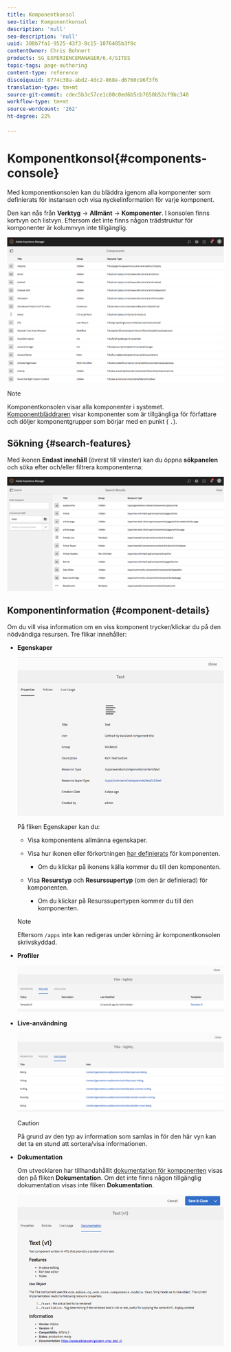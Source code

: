 ```yaml
---
title: Komponentkonsol
seo-title: Komponentkonsol
description: 'null'
seo-description: 'null'
uuid: 308b7fa1-9525-43f3-8c15-1076485b3f8c
contentOwner: Chris Bohnert
products: SG_EXPERIENCEMANAGER/6.4/SITES
topic-tags: page-authoring
content-type: reference
discoiquuid: 8774c38a-abd2-4dc2-868e-d6760c96f3f6
translation-type: tm+mt
source-git-commit: cdec5b3c57ce1c80c0ed6b5cb7650b52cf9bc340
workflow-type: tm+mt
source-wordcount: '262'
ht-degree: 22%

---
```



# Komponentkonsol{#components-console}

Med komponentkonsolen kan du bläddra igenom alla komponenter som definierats för instansen och visa nyckelinformation för varje komponent.

Den kan nås från **Verktyg** -> **Allmänt** -> **Komponenter**. I konsolen finns kortvyn och listvyn. Eftersom det inte finns någon trädstruktur för komponenter är kolumnvyn inte tillgänglig.

![chlimage_1-301](assets/chlimage_1-301.png)

>[!NOTE]
>
>Komponentkonsolen visar alla komponenter i systemet. [Komponentbläddraren](/help/sites-authoring/author-environment-tools.md#components-browser) visar komponenter som är tillgängliga för författare och döljer komponentgrupper som börjar med en punkt ( `.`).

## Sökning {#search-features}

Med ikonen **Endast innehåll** (överst till vänster) kan du öppna **sökpanelen** och söka efter och/eller filtrera komponenterna:

![chlimage_1-302](assets/chlimage_1-302.png)

## Komponentinformation {#component-details}

Om du vill visa information om en viss komponent trycker/klickar du på den nödvändiga resursen. Tre flikar innehåller:

* **Egenskaper**

   ![screen_shot_2018-03-27at165847](assets/screen_shot_2018-03-27at165847.png)

   På fliken Egenskaper kan du:

   * Visa komponentens allmänna egenskaper.
   * Visa hur ikonen eller förkortningen [har definierats](/help/sites-developing/components-basics.md#component-icon-in-touch-ui) för komponenten.

      * Om du klickar på ikonens källa kommer du till den komponenten.
   * Visa **Resurstyp** och **Resurssupertyp** (om den är definierad) för komponenten.

      * Om du klickar på Resurssupertypen kommer du till den komponenten.
   >[!NOTE]
   >
   >Eftersom `/apps` inte kan redigeras under körning är komponentkonsolen skrivskyddad.

* **Profiler**

   ![chlimage_1-303](assets/chlimage_1-303.png)

* **Live-användning**

   ![chlimage_1-304](assets/chlimage_1-304.png)

   >[!CAUTION]
   >
   >På grund av den typ av information som samlas in för den här vyn kan det ta en stund att sortera/visa informationen.

* **Dokumentation**

   Om utvecklaren har tillhandahållit [dokumentation för komponenten](/help/sites-developing/developing-components.md#documenting-your-component) visas den på fliken **Dokumentation**. Om det inte finns någon tillgänglig dokumentation visas inte fliken **Dokumentation**.

   ![chlimage_1-305](assets/chlimage_1-305.png)

